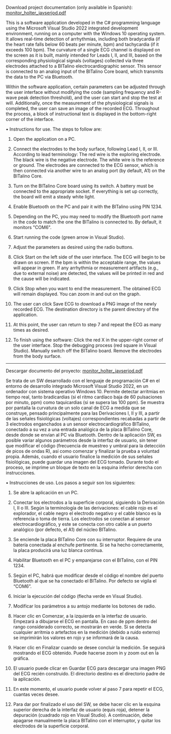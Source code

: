 Download project documentation (only available in Spanish): [monitor_holter_javserjod.pdf](https://github.com/user-attachments/files/20092336/monitor_holter_javserjod.pdf)

This is a software application developed in the C# programming language using the Microsoft Visual Studio 2022 integrated development environment, running on a computer with the Windows 10 operating system. It allows real-time detection of arrhythmias, including both bradycardia (if the heart rate falls below 60 beats per minute, bpm) and tachycardia (if it exceeds 100 bpm). The curvature of a single ECG channel is displayed on the screen as it is built, mainly intended for Leads I, II, and III, based on the corresponding physiological signals (voltages) collected via three electrodes attached to a BITalino electrocardiographic sensor. This sensor is connected to an analog input of the BITalino Core board, which transmits the data to the PC via Bluetooth.

Within the software application, certain parameters can be adjusted through the user interface without modifying the code (sampling frequency and R-wave peak detection threshold), and the user can start and stop the test at will. Additionally, once the measurement of the physiological signals is completed, the user can save an image of the recorded ECG. Throughout the process, a block of instructional text is displayed in the bottom-right corner of the interface.

• Instructions for use. The steps to follow are:

1. Open the application on a PC.

2. Connect the electrodes to the body surface, following Lead I, II, or III. According to lead terminology: The red wire is the exploring electrode. The black wire is the negative electrode. The white wire is the reference or ground. The electrodes are connected to the ECG sensor, which is then connected via another wire to an analog port (by default, A1) on the BITalino Core.

3. Turn on the BITalino Core board using its switch. A battery must be connected to the appropriate socket. If everything is set up correctly, the board will emit a steady white light.

4. Enable Bluetooth on the PC and pair it with the BITalino using PIN 1234.

5. Depending on the PC, you may need to modify the Bluetooth port name in the code to match the one the BITalino is connected to. By default, it monitors "COM6".

6. Start running the code (green arrow in Visual Studio).

7. Adjust the parameters as desired using the radio buttons.

8. Click Start on the left side of the user interface. The ECG will begin to be drawn on screen. If the bpm is within the acceptable range, the values will appear in green. If any arrhythmia or measurement artifacts (e.g., due to external noise) are detected, the values will be printed in red and the cause will be indicated.

9. Click Stop when you want to end the measurement. The obtained ECG will remain displayed. You can zoom in and out on the graph.

10. The user can click Save ECG to download a PNG image of the newly recorded ECG. The destination directory is the parent directory of the application.

11. At this point, the user can return to step 7 and repeat the ECG as many times as desired.

12. To finish using the software: Click the red X in the upper-right corner of the user interface. Stop the debugging process (red square in Visual Studio). Manually switch off the BITalino board. Remove the electrodes from the body surface.

------------------------------------------------------------------------------------------------------------------------------------------------------

Descargar documento del proyecto: [monitor_holter_javserjod.pdf](https://github.com/user-attachments/files/20092336/monitor_holter_javserjod.pdf)

Se trata de un SW desarrollado con el lenguaje de 
programación C# en el entorno de desarrollo integrado Microsoft Visual Studio 2022, en 
un ordenador con sistema operativo Windows 10. Permite detectar arritmias en tiempo 
real, tanto bradicardias (si el ritmo cardíaco baja de 60 pulsaciones por minuto, ppm) 
como taquicardias (si se supera las 100 ppm). Se muestra por pantalla la curvatura de 
un solo canal de ECG a medida que se construye, pensado principalmente para las 
Derivaciones I, II y III, a partir de las señales fisiológicas (voltajes) correspondientes 
recabadas a partir de 3 electrodos enganchados a un sensor electrocardiográfico 
BITalino, conectado a su vez a una entrada analógica de la placa BITalino Core, desde 
donde se envían al PC vía Bluetooth. Dentro de la aplicación SW, es posible variar 
algunos parámetros desde la interfaz de usuario, sin tener que modificar el código 
(frecuencia de muestreo y umbral para la detección de picos de ondas R), así como 
comenzar y finalizar la prueba a voluntad propia. Además, cuando el usuario finalice la 
medición de sus señales fisiológicas, puede guardar una imagen del ECG tomado. 
Durante todo el proceso, se imprime un bloque de texto en la esquina inferior derecha 
con instrucciones. 

• Instrucciones de uso. Los pasos a seguir son los siguientes: 
1. Se abre la aplicación en un PC. 

2. Conectar los electrodos a la superficie corporal, siguiendo la Derivación I, II o III. 
Según la terminología de las derivaciones: el cable rojo es el explorador, el cable 
negro el electrodo negativo y el cable blanco es la referencia o toma de tierra. 
Los electrodos se conectan al sensor electrocardiográfico, y este se conecta con 
otro cable a un puerto analógico (por defecto, el A1) del núcleo BITalino. 

3. Se enciende la placa BITalino Core con su interruptor. Requiere de una batería 
conectada al enchufe pertinente. Si se ha hecho correctamente, la placa 
producirá una luz blanca continua. 

4. Habilitar Bluetooth en el PC y emparejarse con el BITalino, con el PIN 1234. 

5. Según el PC, habrá que modificar desde el código el nombre del puerto 
Bluetooth al que se ha conectado el BITalino. Por defecto se vigila el “COM6”. 

6. Iniciar la ejecución del código (flecha verde en Visual Studio). 

7. Modificar los parámetros a su antojo mediante los botones de radio. 

8. Hacer clic en Comenzar, a la izquierda en la interfaz de usuario. Empezará a 
dibujarse el ECG en pantalla. En caso de ppm dentro del rango considerado 
correcto, se mostrarán en verde. Si se detecta cualquier arritmia o artefactos en 
la medición (debido a ruido externo) se imprimirán los valores en rojo y se 
informará de la causa. 

9. Hacer clic en Finalizar cuando se desee concluir la medición. Se seguirá 
mostrando el ECG obtenido. Puede hacerse zoom in y zoom out en la gráfica. 
10. El usuario puede clicar en Guardar ECG para descargar una imagen PNG del ECG 
recién construido. El directorio destino es el directorio padre de la aplicación. 

11. En este momento, el usuario puede volver al paso 7 para repetir el ECG, cuantas 
veces desee. 

12. Para dar por finalizado el uso del SW, se debe hacer clic en la esquina superior 
derecha de la interfaz de usuario (equis roja), detener la depuración (cuadrado 
rojo en Visual Studio). A continuación, debe apagarse manualmente la placa 
BITalino con el interruptor, y quitar los electrodos de la superficie corporal. 
